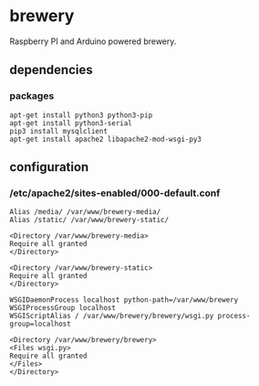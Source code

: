 # brewery

Raspberry PI and Arduino powered brewery.

## dependencies

### packages

```
apt-get install python3 python3-pip
apt-get install python3-serial
pip3 install mysqlclient
apt-get install apache2 libapache2-mod-wsgi-py3
```

## configuration

### /etc/apache2/sites-enabled/000-default.conf

```
Alias /media/ /var/www/brewery-media/
Alias /static/ /var/www/brewery-static/

<Directory /var/www/brewery-media>
Require all granted
</Directory>

<Directory /var/www/brewery-static>
Require all granted
</Directory>

WSGIDaemonProcess localhost python-path=/var/www/brewery
WSGIProcessGroup localhost
WSGIScriptAlias / /var/www/brewery/brewery/wsgi.py process-group=localhost

<Directory /var/www/brewery/brewery>
<Files wsgi.py>
Require all granted
</Files>
</Directory>
```
